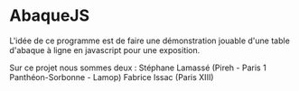 # AbaqueJS 

L'idée de ce programme est de faire une démonstration jouable d'une table d'abaque à ligne en javascript pour une exposition. 



Sur ce projet nous sommes deux : 
Stéphane Lamassé (Pireh - Paris 1 Panthéon-Sorbonne - Lamop) 
Fabrice Issac (Paris XIII) 
